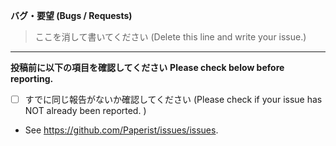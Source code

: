 **バグ・要望 (Bugs / Requests)**

> ここを消して書いてください (Delete this line and write your issue.)

----------

**投稿前に以下の項目を確認してください**
**Please check below before reporting.**

- [ ] すでに同じ報告がないか確認してください (Please check if your issue has NOT already been reported. )
 - See https://github.com/Paperist/issues/issues.
